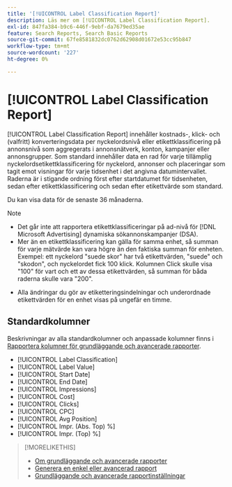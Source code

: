 ```yaml
---
title: '[!UICONTROL Label Classification Report]'
description: Läs mer om [!UICONTROL Label Classification Report].
exl-id: 847fa384-b9c6-446f-9ebf-da7679ed35ae
feature: Search Reports, Search Basic Reports
source-git-commit: 67fe8581832dc0762d62908d01672e53cc95b847
workflow-type: tm+mt
source-wordcount: '227'
ht-degree: 0%

---
```


# [!UICONTROL Label Classification Report]

[!UICONTROL Label Classification Report] innehåller kostnads-, klick- och (valfritt) konverteringsdata per nyckelordsnivå eller etikettklassificering på annonsnivå som aggregerats i annonsnätverk, konton, kampanjer eller annonsgrupper. Som standard innehåller data en rad för varje tillämplig nyckelordsetikettklassificering för nyckelord, annonser och placeringar som tagit emot visningar för varje tidsenhet i det angivna datumintervallet. Raderna är i stigande ordning först efter startdatumet för tidsenheten, sedan efter etikettklassificering och sedan efter etikettvärde som standard.

Du kan visa data för de senaste 36 månaderna.

>[!NOTE]
>
>* Det går inte att rapportera etikettklassificeringar på ad-nivå för [!DNL Microsoft Advertising] dynamiska sökannonskampanjer (DSA).
>* Mer än en etikettklassificering kan gälla för samma enhet, så summan för varje mätvärde kan vara högre än den faktiska summan för enheten. Exempel: ett nyckelord &quot;suede skor&quot; har två etikettvärden, &quot;suede&quot; och &quot;skodon&quot;, och nyckelordet fick 100 klick. Kolumnen Click skulle visa &quot;100&quot; för vart och ett av dessa etikettvärden, så summan för båda raderna skulle vara &quot;200&quot;.
* Alla ändringar du gör av etiketteringsindelningar och underordnade etikettvärden för en enhet visas på ungefär en timme.

## Standardkolumner

Beskrivningar av alla standardkolumner och anpassade kolumner finns i [Rapportera kolumner för grundläggande och avancerade rapporter](basic-advanced-report-columns.md).

* [!UICONTROL Label Classification]
* [!UICONTROL Label Value]
* [!UICONTROL Start Date]
* [!UICONTROL End Date]
* [!UICONTROL Impressions]
* [!UICONTROL Cost]
* [!UICONTROL Clicks]
* [!UICONTROL CPC]
* [!UICONTROL Avg Position]
* [!UICONTROL Impr. (Abs. Top) %]
* [!UICONTROL Impr. (Top) %]

>[!MORELIKETHIS]
>
>* [Om grundläggande och avancerade rapporter](basic-advanced-report-about.md)
>* [Generera en enkel eller avancerad rapport](basic-advanced-report-generate.md)
>* [Grundläggande och avancerade rapportinställningar](basic-advanced-report-settings.md)
